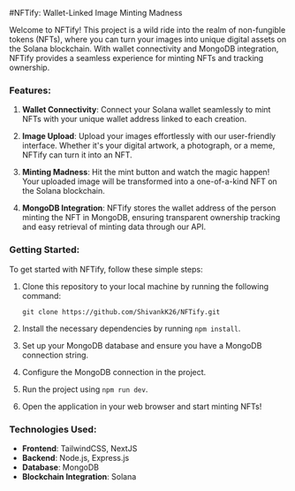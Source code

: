 #NFTify: Wallet-Linked Image Minting Madness

Welcome to NFTify! This project is a wild ride into the realm of non-fungible tokens (NFTs), where you can turn your images into unique digital assets on the Solana blockchain. With wallet connectivity and MongoDB integration, NFTify provides a seamless experience for minting NFTs and tracking ownership.

### Features:

1. **Wallet Connectivity**: Connect your Solana wallet seamlessly to mint NFTs with your unique wallet address linked to each creation.

2. **Image Upload**: Upload your images effortlessly with our user-friendly interface. Whether it's your digital artwork, a photograph, or a meme, NFTify can turn it into an NFT.

3. **Minting Madness**: Hit the mint button and watch the magic happen! Your uploaded image will be transformed into a one-of-a-kind NFT on the Solana blockchain.

4. **MongoDB Integration**: NFTify stores the wallet address of the person minting the NFT in MongoDB, ensuring transparent ownership tracking and easy retrieval of minting data through our API.

### Getting Started:

To get started with NFTify, follow these simple steps:

1. Clone this repository to your local machine by running the following command:

   ```
   git clone https://github.com/ShivankK26/NFTify.git
   ```

2. Install the necessary dependencies by running `npm install`.

3. Set up your MongoDB database and ensure you have a MongoDB connection string.

4. Configure the MongoDB connection in the project.

5. Run the project using `npm run dev`.

6. Open the application in your web browser and start minting NFTs!

### Technologies Used:

- **Frontend**: TailwindCSS, NextJS
- **Backend**: Node.js, Express.js
- **Database**: MongoDB
- **Blockchain Integration**: Solana
